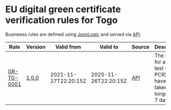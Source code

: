 # EU digital green certificate verification rules for Togo

Busineess rules are defined using [JsonLogic](https://jsonlogic.com) and served via [API](https://dgca-businessrule-service.ezdrav.si/rules/TG).

| Rule | Version | Valid from | Valid to | Source | Description |
| ---- | ------- | ---------- | -------- | ------ | ----------- |
| [GR-TG-0001](GR-TG-0001.json) | [1.0.0](GR-TG-0001_1.0.0.json) | 2021-11-27T22:20:15Z | 2025-11-26T22:20:15Z | [API](https://dgca-businessrule-service.ezdrav.si/rules/TG/f9f081e4f4e21d65eb71e42bc74591b782aa58340017ed73a6b01a4cd075d82f) | The sample for an NAA test (e.g., PCR) must have been taken no longer than 7 days ago. |
